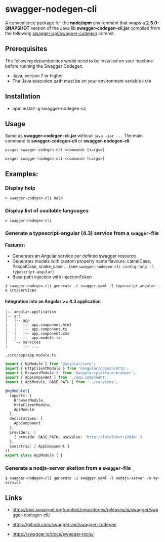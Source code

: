 # swagger-nodegen-cli
A convenience package for the **node/npm** environment that wraps a **2.3.0-SNAPSHOT** version of the Java lib **swagger-codegen-cli.jar** compiled from the following [swagger-api/swagger-codegen](https://github.com/swagger-api/swagger-codegen/commit/28e2fcee785b7338049823a899c142df6d36d856) commit.

## Prerequisites

The following dependencies would need to be installed on your machine before running the Swagger Codegen.

- Java, version 7 or higher
- The Java execution path must be on your environment variable `PATH`

## Installation 

- npm install -g swagger-nodegen-cli

## Usage

Same as **swagger-codegen-cli.jar** without `java -jar ...`
The main command is **swagger-codegen-cli** or **swagger-nodegen-cli**

`usage: swagger-codegen-cli <command> [<args>]`

`usage: swagger-nodegen-cli <command> [<args>]`

## Examples:

### Display help

```console
> swagger-codegen-cli help
```

### Display list of available languages

```console
> swagger-nodegen-cli
```

### Generate a typescript-angular (4.3) service from a `swagger`-file

#### Features:
- Generates an Angular service per defined swagger resource
- Generates models with custom property name flavours: camelCase, PascalCase, snake_case ... (see `swagger-nodegen-cli config-help -l typescript-angular`)
- Base path injection with InjectionToken

```console
$ swagger-nodegen-cli generate -i swagger.yaml -l typescript-angular -o src/services
```

#### Integration into an Angular >= 4.3 application

```
|-- angular-application
|-- src
|   |-- app
|   |   |-- app.component.html
|   |   |-- app.component.ts
|   |   |-- app.component.css
|   |   |-- app.module.ts
|   `-- services
|       |-- ...

```

`./src/app/app.module.ts`

```typescript
import { NgModule } from '@angular/core';
import { HttpClientModule } from '@angular/common/http';
import { BrowserModule }  from '@angular/platform-browser';
import { AppComponent } from './app.component';
import { ApiModule, BASE_PATH } from '../services';

@NgModule({
  imports: [
    BrowserModule,
    HttpClientModule,
    ApiModule
  ],
  declarations: [
    AppComponent
  ],
  providers: [
    { provide: BASE_PATH, useValue: 'http://localhost:10010' }
  ],
  bootstrap: [ AppComponent ]
})
export class AppModule { }

```

### Generate a nodjs-server skelton from a `swagger`-file

```console
$ swagger-nodegen-cli generate -i swagger.yaml -l nodejs-server -o my-service
```

## Links

- https://oss.sonatype.org/content/repositories/releases/io/swagger/swagger-codegen-cli/

- https://github.com/swagger-api/swagger-codegen

- https://swagger.io/docs/swagger-tools/
